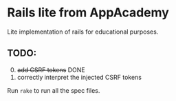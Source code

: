 # Rails lite from AppAcademy
Lite implementation of rails for educational purposes.

## TODO:
0.	~~add CSRF tokens~~ DONE
0.  correctly interpret the injected CSRF tokens

Run `rake` to run all the spec files.